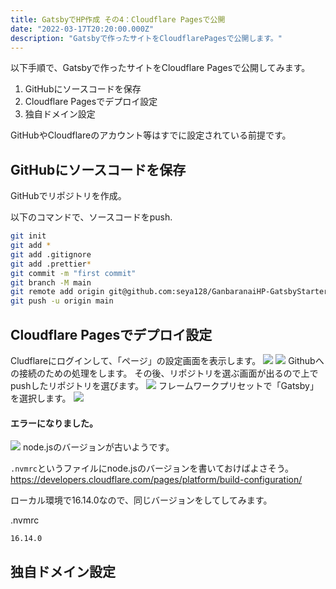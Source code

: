 ```yaml
---
title: GatsbyでHP作成 その4：Cloudflare Pagesで公開
date: "2022-03-17T20:20:00.000Z"
description: "Gatsbyで作ったサイトをCloudflarePagesで公開します。"
---
```


以下手順で、Gatsbyで作ったサイトをCloudflare Pagesで公開してみます。

1. GitHubにソースコードを保存
2. Cloudflare Pagesでデプロイ設定
3. 独自ドメイン設定

GitHubやCloudflareのアカウント等はすでに設定されている前提です。

## GitHubにソースコードを保存

GitHubでリポジトリを作成。

以下のコマンドで、ソースコードをpush.

```sh
git init
git add *
git add .gitignore
git add .prettier*
git commit -m "first commit"
git branch -M main
git remote add origin git@github.com:seya128/GanbaranaiHP-GatsbyStarterBlog.git
git push -u origin main
```

## Cloudflare Pagesでデプロイ設定

Cludflareにログインして、「ページ」の設定画面を表示します。
![](https://i.gyazo.com/bd30b9da24bdce1101bc254b167defc2.png)
![](https://i.gyazo.com/31c6b40ab6a4f64529285add211e9401.png)
Githubへの接続のための処理をします。
その後、リポジトリを選ぶ画面が出るので上でpushしたリポジトリを選びます。
![](https://i.gyazo.com/91d0e0adec4e0734671a8754ce84ece3.png)
フレームワークプリセットで「Gatsby」を選択します。
![](https://gyazo.com/979e6d8d821c2340d182c17b32877ae1)

#### エラーになりました。
![](https://i.gyazo.com/9902515cf8ac97cf7e2504576b198ae0.png)
node.jsのバージョンが古いようです。

`.nvmrc`というファイルにnode.jsのバージョンを書いておけばよさそう。
https://developers.cloudflare.com/pages/platform/build-configuration/

ローカル環境で16.14.0なので、同じバージョンをしてしてみます。

.nvmrc
```
16.14.0
```


## 独自ドメイン設定
